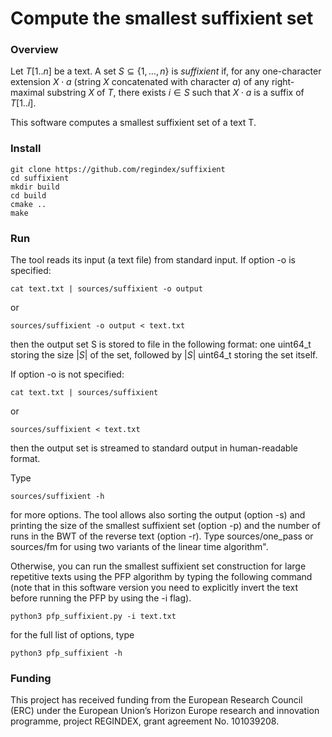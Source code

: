 # Compute the smallest suffixient set

### Overview

Let $T[1..n]$ be a text. A set $`S \subseteq \{1,\dots,n\}`$ is $suffixient$ if, for any one-character extension $X\cdot a$ (string $X$ concatenated with character $a$) of any right-maximal substring $X$ of $T$, there exists $i \in S$ such that $X\cdot a$ is a suffix of $T[1..i]$.

This software computes a smallest suffixient set of a text T.

### Install

~~~~
git clone https://github.com/regindex/suffixient
cd suffixient
mkdir build
cd build
cmake ..
make
~~~~

### Run

The tool reads its input (a text file) from standard input. If option -o is specified: 

~~~~
cat text.txt | sources/suffixient -o output
~~~~

or 

~~~~
sources/suffixient -o output < text.txt
~~~~

then the output set S is stored to file in the following format: one uint64_t storing the size $|S|$ of the set, followed by $|S|$ uint64_t storing the set itself. 

If option -o is not specified: 

~~~~
cat text.txt | sources/suffixient
~~~~

or

~~~~
sources/suffixient < text.txt
~~~~

then the output set is streamed to standard output in human-readable format.

Type

~~~~
sources/suffixient -h
~~~~

for more options. The tool allows also sorting the output (option -s) and printing the size of the smallest suffixient set (option -p) and the number of runs in the BWT of the reverse text (option -r). Type sources/one_pass or sources/fm for using two variants of the linear time algorithm".

Otherwise, you can run the smallest suffixient set construction for large repetitive texts using the PFP algorithm by typing the following command (note that in this software version you need to explicitly invert the text before running the PFP by using the -i flag).

~~~~
python3 pfp_suffixient.py -i text.txt
~~~~

for the full list of options, type

~~~~
python3 pfp_suffixient -h
~~~~

### Funding

This project has received funding from the European Research Council (ERC) under the European Union’s Horizon Europe research and innovation programme, project REGINDEX, grant agreement No. 101039208.